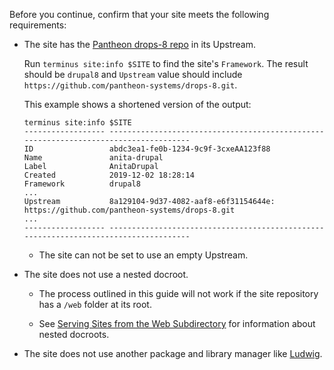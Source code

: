 Before you continue, confirm that your site meets the following requirements:

- The site has the [Pantheon drops-8 repo](https://github.com/pantheon-systems/drops-8) in its Upstream.

  <Accordion title="Use Terminus to Confirm the drops-8 Upstream" id="drops-8-framework" icon="info-sign">

  Run `terminus site:info $SITE` to find the site's `Framework`. The result should be `drupal8` and `Upstream` value should include `https://github.com/pantheon-systems/drops-8.git`.

  This example shows a shortened version of the output:

  ```bash{outputLines:2-18}
  terminus site:info $SITE
  ------------------ -------------------------------------------------------------------------------------
  ID                 abdc3ea1-fe0b-1234-9c9f-3cxeAA123f88
  Name               anita-drupal
  Label              AnitaDrupal
  Created            2019-12-02 18:28:14
  Framework          drupal8
  ...
  Upstream           8a129104-9d37-4082-aaf8-e6f31154644e: https://github.com/pantheon-systems/drops-8.git
  ...
  ------------------ -------------------------------------------------------------------------------------
  ```

  </Accordion>

  - The site can not be set to use an empty Upstream.

- The site does not use a nested docroot.

   - The process outlined in this guide will not work if the site repository has a `/web` folder at its root.

   - See [Serving Sites from the Web Subdirectory](/nested-docroot) for information about nested docroots.

- The site does not use another package and library manager like [Ludwig](https://www.drupal.org/project/ludwig).
